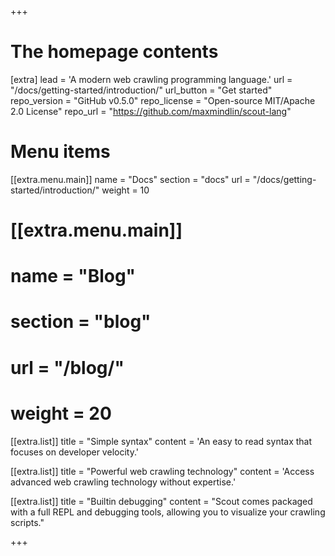 +++


# The homepage contents
[extra]
lead = 'A modern web crawling programming language.'
url = "/docs/getting-started/introduction/"
url_button = "Get started"
repo_version = "GitHub v0.5.0"
repo_license = "Open-source MIT/Apache 2.0 License"
repo_url = "https://github.com/maxmindlin/scout-lang"

# Menu items
[[extra.menu.main]]
name = "Docs"
section = "docs"
url = "/docs/getting-started/introduction/"
weight = 10

# [[extra.menu.main]]
# name = "Blog"
# section = "blog"
# url = "/blog/"
# weight = 20

[[extra.list]]
title = "Simple syntax"
content = 'An easy to read syntax that focuses on developer velocity.'

[[extra.list]]
title = "Powerful web crawling technology"
content = 'Access advanced web crawling technology without expertise.'

[[extra.list]]
title = "Builtin debugging"
content = "Scout comes packaged with a full REPL and debugging tools, allowing you to visualize your crawling scripts."

+++


